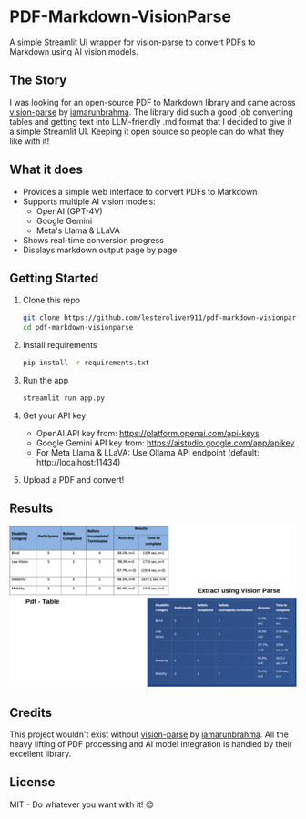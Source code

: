 # PDF-Markdown-VisionParse
A simple Streamlit UI wrapper for [vision-parse](https://github.com/iamarunbrahma/vision-parse) to convert PDFs to Markdown using AI vision models.

## The Story
I was looking for an open-source PDF to Markdown library and came across [vision-parse](https://github.com/iamarunbrahma/vision-parse) by [iamarunbrahma](https://github.com/iamarunbrahma). The library did such a good job converting tables and getting text into LLM-friendly .md format that I decided to give it a simple Streamlit UI. Keeping it open source so people can do what they like with it!

## What it does
- Provides a simple web interface to convert PDFs to Markdown
- Supports multiple AI vision models:
  - OpenAI (GPT-4V)
  - Google Gemini
  - Meta's Llama & LLaVA
- Shows real-time conversion progress
- Displays markdown output page by page

## Getting Started
1. Clone this repo
   ```bash
   git clone https://github.com/lesteroliver911/pdf-markdown-visionparse.git
   cd pdf-markdown-visionparse
   ```

2. Install requirements
   ```bash
   pip install -r requirements.txt
   ```

3. Run the app
   ```bash
   streamlit run app.py
   ```

4. Get your API key
   - OpenAI API key from: https://platform.openai.com/api-keys
   - Google Gemini API key from: https://aistudio.google.com/app/apikey
   - For Meta Llama & LLaVA: Use Ollama API endpoint (default: http://localhost:11434)

5. Upload a PDF and convert!

## Results
![PDF to Markdown Conversion Interface](https://raw.githubusercontent.com/lesteroliver911/pdf-markdown-visionparse/main/pdf-markdown-vision-parse.png)

## Credits
This project wouldn't exist without [vision-parse](https://github.com/iamarunbrahma/vision-parse) by [iamarunbrahma](https://github.com/iamarunbrahma). All the heavy lifting of PDF processing and AI model integration is handled by their excellent library.

## License
MIT - Do whatever you want with it! 😊

